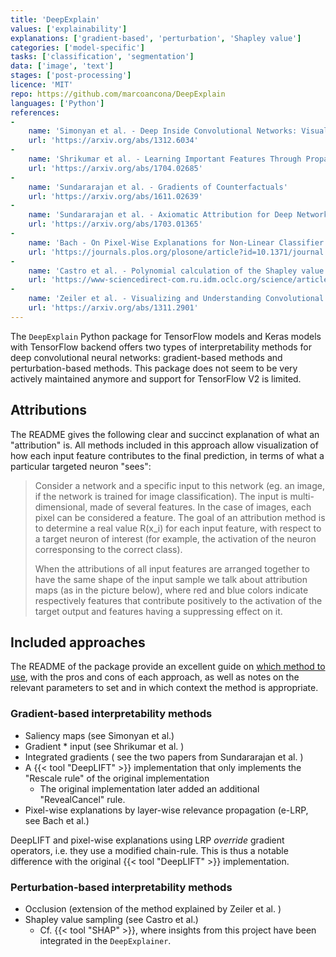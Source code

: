 ```yaml
---
title: 'DeepExplain'
values: ['explainability']
explanations: ['gradient-based', 'perturbation', 'Shapley value']
categories: ['model-specific']
tasks: ['classification', 'segmentation']
data: ['image', 'text']
stages: ['post-processing']
licence: 'MIT'
repo: https://github.com/marcoancona/DeepExplain
languages: ['Python']
references: 
- 
    name: 'Simonyan et al. - Deep Inside Convolutional Networks: Visualising Image Classification Models and Saliency Maps'
    url: 'https://arxiv.org/abs/1312.6034'
- 
    name: 'Shrikumar et al. - Learning Important Features Through Propagating Activation Differences'
    url: 'https://arxiv.org/abs/1704.02685'
- 
    name: 'Sundararajan et al. - Gradients of Counterfactuals'
    url: 'https://arxiv.org/abs/1611.02639'
- 
    name: 'Sundararajan et al. - Axiomatic Attribution for Deep Networks'
    url: 'https://arxiv.org/abs/1703.01365'
- 
    name: 'Bach - On Pixel-Wise Explanations for Non-Linear Classifier Decisions by Layer-Wise Relevance Propagation'
    url: 'https://journals.plos.org/plosone/article?id=10.1371/journal.pone.0130140'
- 
    name: 'Castro et al. - Polynomial calculation of the Shapley value based on sampling'
    url: 'https://www-sciencedirect-com.ru.idm.oclc.org/science/article/pii/S0305054808000804'
-
    name: 'Zeiler et al. - Visualizing and Understanding Convolutional Networks'
    url: 'https://arxiv.org/abs/1311.2901'
---
```


The `DeepExplain` Python package for TensorFlow models and Keras models with TensorFlow backend offers two types of interpretability methods for deep convolutional neural networks: gradient-based methods and perturbation-based methods.
This package does not seem to be very actively maintained anymore and support for TensorFlow V2 is limited.

## Attributions

The README gives the following clear and succinct explanation of what an "attribution" is.
All methods included in this approach allow visualization of how each input feature contributes to the final prediction, in terms of what a particular targeted neuron "sees":

> Consider a network and a specific input to this network (eg. an image, if the network is trained for image classification). The input is multi-dimensional, made of several features. In the case of images, each pixel can be considered a feature. The goal of an attribution method is to determine a real value R(x_i) for each input feature, with respect to a target neuron of interest (for example, the activation of the neuron corresponsing to the correct class).
>
> When the attributions of all input features are arranged together to have the same shape of the input sample we talk about attribution maps (as in the picture below), where red and blue colors indicate respectively features that contribute positively to the activation of the target output and features having a suppressing effect on it. 

## Included approaches

The README of the package provide an excellent guide on [which method to use](https://github.com/marcoancona/DeepExplain#which-method-to-use), with the pros and cons of each approach, as well as notes on the relevant parameters to set and in which context the method is appropriate.

### Gradient-based interpretability methods

- Saliency maps (see Simonyan et al.)
- Gradient * input (see Shrikumar et al. )
- Integrated gradients ( see the two papers from Sundararajan et al. )
- A {{< tool "DeepLIFT" >}} implementation that only implements the "Rescale rule" of the original implementation 
    * The original implementation later added an additional "RevealCancel" rule.
- Pixel-wise explanations by layer-wise relevance propagation (e-LRP, see Bach et al.)

DeepLIFT and pixel-wise explanations using LRP *override* gradient operators, i.e. they use a modified chain-rule.
This is thus a notable difference with the original {{< tool "DeepLIFT" >}} implementation.

### Perturbation-based interpretability methods

- Occlusion (extension of the method explained by Zeiler et al. )
- Shapley value sampling (see Castro et al.)
    * Cf. {{< tool "SHAP" >}}, where insights from this project have been integrated in the `DeepExplainer`.

